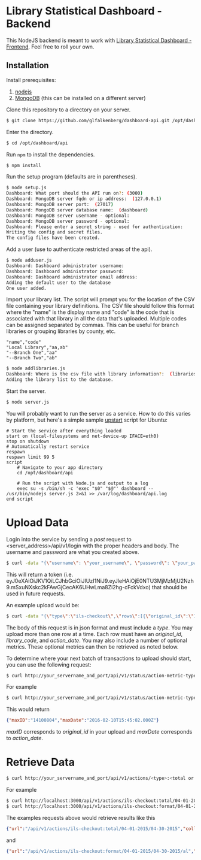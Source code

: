 # Library Statistical Dashboard - Backend

This NodeJS backend is meant to work with [Library Statistical Dashboard - Frontend](https://github.com/glfalkenberg/dashboard-www). Feel free to roll your own.

## Installation
Install prerequisites:

1. [nodejs](https://nodejs.org/en/)
2. [MongoDB](https://www.mongodb.org) (this can be installed on a different server)

Clone this repository to a directory on your server.

```bash
$ git clone https://github.com/glfalkenberg/dashboard-api.git /opt/dashboard/api
```

Enter the directory.

```bash
$ cd /opt/dashboard/api
```

Run `npm` to install the dependencies.

```bash
$ npm install
```

Run the setup program (defaults are in parentheses).

```bash
$ node setup.js
Dashboard: What port should the API run on?: (3000)
Dashboard: MongoDB server fqdn or ip address:  (127.0.0.1)
Dashboard: MongoDB server port:  (27017)
Dashboard: MongoDB server database name:  (dashboard)
Dashboard: MongoDB server username - optional:
Dashboard: MongoDB server password - optional:
Dashboard: Please enter a secret string - used for authentication:
Writing the config and secret files.
The config files have been created.
```
Add a user (use to authenticate restricted areas of the api).

```bash
$ node adduser.js
Dashboard: Dashboard administrator username:
Dashboard: Dashboard administrator password:
Dashboard: Dashboard administrator email address:
Adding the default user to the database
One user added.
```

Import your library list. The script will prompt you for the location of the CSV file containing your library definitions. The CSV file should follow this format where the "name" is the display name and "code" is the code that is associated with that library in all the data that's uploaded. Multiple codes can be assigned separated by commas. This can be useful for branch libraries or grouping libraries by county, etc.

```
"name","code"
"Local Library","aa,ab"
"--Branch One","aa"
"--Branch Two","ab"
```

```bash
$ node addlibraries.js
Dashboard: Where is the csv file with library information?:  (libraries.csv)
Adding the library list to the database.
```

Start the server.

```bash
$ node server.js
```

You will probably want to run the server as a service. How to do this varies by platform, but here's a simple sample [upstart](http://upstart.ubuntu.com) script for Ubuntu:

```
# Start the service after everything loaded
start on (local-filesystems and net-device-up IFACE=eth0)
stop on shutdown
# Automatically restart service
respawn
respawn limit 99 5
script
    # Navigate to your app directory
    cd /opt/dashboard/api

    # Run the script with Node.js and output to a log
    exec su -s /bin/sh -c 'exec "$0" "$@"' dashboard -- /usr/bin/nodejs server.js 2>&1 >> /var/log/dashboard/api.log
end script
```

# Upload Data
Login into the service by sending a _post_ request to <server_address>/api/v1/login with the proper headers and body. The username and password are what you created above.

```bash
$ curl -data "{\"username\": \"your_username\", \"password\": \"your_password\"}" -H "content-type:application/json" http://your_servername_and_port/api/v1/login
```

This will return a token (i.e. eyJ0eXAiOiJKV1QiLCJhbGciOiJIUzI1NiJ9.eyJleHAiOjE0NTU3MjMzMjU2Nzh9.mSxuNXskc2kFAwGjCecAK6UHwLma8Zi2hg-cFckVdxo) that should be used in future requests.

An example upload would be:

```bash
$ curl -data "{\"type\":\"ils-checkout\",\"rows\":[{\"original_id\":\"14099318\",\"library_code\":\"st\",\"action_date\":\"2016-02-10T08:48:14-06:00\",\"metrics\":{\"day\":3,\"hour\":8,\"statgroup\":\"221\",\"statgroupname\":\"ST Circulation\",\"owninglocation\":"st",\"locationcode\":\"stdvd\",\"format\":"DVD/VIDEODISC\",\"itype\":\"65\",\"act150\":\"468\",\"act150_loc\":\"O Eastern Shores/LS/x\",\"homelibrary\":\"if\",\"age\":\"116\",\"icode2\":\"a\",\"ptype\":\"4\"}}]}" -H "x-access-token:eyJ0eXAiOiJKV1QiLCJhbGciOiJIUzI1NiJ9.eyJleHAiOjE0NTU3MjMzMjU2Nzh9.mSxuNXskc2kFAwGjCecAK6UHwLma8Zi2hg-cFckVdxo" -H "x-key:your_username" http://your_servername_and_port/api/v1/commands/upload
```

The body of this request is in json format and must include a _type_. You may upload more than one row at a time. Each row must have an _original_id_, _library\_code_, and _action\_date_. You may also include a number of optional metrics. These optional metrics can then be retrieved as noted below.

To determine where your next batch of transactions to upload should start, you can use the following request:

```bash
$ curl http://your_servername_and_port/api/v1/status/action-metric-types/<type>
```

For example

```bash
$ curl http://your_servername_and_port/api/v1/status/action-metric-types/ils-checkout
```

This would return

```json
{"maxID":"14100804","maxDate":"2016-02-10T15:45:02.000Z"}
```

_maxID_ corresponds to _original\_id_ in your upload and _maxDate_ corresponds to _action\_date_. 

# Retrieve Data
```bash
$ curl http://your_servername_and_port/api/v1/actions/<type>:<total or metric name>/<start_date YYYY-MM-DD>/<end_date YYYY-MM-DD>/<optional_library_code>
```

For example

```bash
$ curl http://localhost:3000/api/v1/actions/ils-checkout:total/04-01-2015/04-30-2015
$ curl http://localhost:3000/api/v1/actions/ils-checkout:format/04-01-2015/04-30-2015/al
```

The examples requests above would retrieve results like this

```json
{"url":"/api/v1/actions/ils-checkout:total/04-01-2015/04-30-2015","collection":"ils-checkout","metric":"total","start":"04-01-2015","end":"04-30-2015","labels":["total"],"data":[271745]}
```

and

```json
{"url":"/api/v1/actions/ils-checkout:format/04-01-2015/04-30-2015/al","collection":"ils-checkout","metric":"format","code":"al","start":"04-01-2015","end":"04-30-2015","labels":["","AUDIOBOOK/CASS","AUDIOBOOK/CD","BIG BOOK","BLU-RAY","BLU-RAY/DVD COMBO","BOARD BOOK","BOOK","BOOK AND AUDIO","CDROM/SOFTWARE","DVD/VIDEODISC","EQUIPMENT","GAME DISC/CART","GAME/TOY","GRAPHIC NOVEL","ILL ITEM","KIT","LARGE PRINT","MAGAZINE/NEWSPAPER","MP3","MUSIC CD","MUSICAL SCORE","VHS"],"data":[2,2,380,1,1,8,167,5026,32,4,1387,1,18,8,132,12,16,228,177,7,159,1,16]}
```
